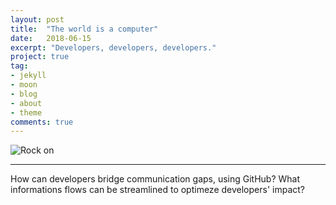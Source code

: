 ```yaml
---
layout: post
title:  "The world is a computer"
date:   2018-06-15
excerpt: "Developers, developers, developers."
project: true
tag:
- jekyll 
- moon
- blog
- about
- theme
comments: true
---
```


![Rock on](https://octodex.github.com/hulatocat)    

---    
How can developers bridge communication gaps, using GitHub?
What informations flows can be streamlined to optimeze developers' impact?
